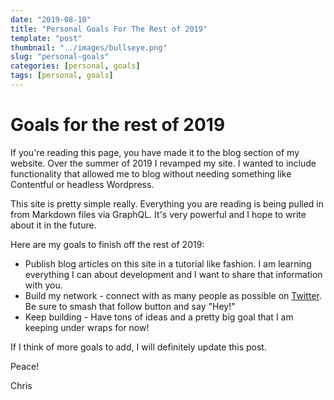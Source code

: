 ```yaml
---
date: "2019-08-10"
title: "Personal Goals For The Rest of 2019"
template: "post"
thumbnail: "../images/bullseye.png"
slug: "personal-goals"
categories: [personal, goals]
tags: [personal, goals]
---
```


# Goals for the rest of 2019

If you're reading this page, you have made it to the blog section of my website.  Over the summer of 2019 I revamped my site.  I wanted to include functionality that allowed me to blog without needing something like Contentful or headless Wordpress.

This site is pretty simple really.  Everything you are reading is being pulled in from Markdown files via GraphQL.  It's very powerful and I hope to write about it in the future.

Here are my goals to finish off the rest of 2019:

* Publish blog articles on this site in a tutorial like fashion.  I am learning everything I can about development and I want to share that information with you.
* Build my network - connect with as many people as possible on [Twitter](https://twitter.com/ChrisMGDev).  Be sure to smash that follow button and say "Hey!"
* Keep building - Have tons of ideas and a pretty big goal that I am keeping under wraps for now!

If I think of more goals to add, I will definitely update this post.

Peace!

Chris
